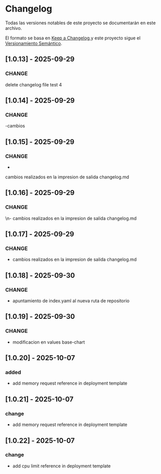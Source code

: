 # Changelog 

Todas las versiones notables de este proyecto se documentarán en este archivo.

El formato se basa en [Keep a Changelog](https://keepachangelog.com/es-ES/1.0.0/),y este proyecto sigue el [Versionamiento Semántico](https://semver.org/lang/es/).


## [1.0.13] - 2025-09-29

### CHANGE

 delete changelog file test 4

## [1.0.14] - 2025-09-29

### CHANGE

-cambios

## [1.0.15] - 2025-09-29

### CHANGE
- 
 cambios realizados en la impresion de salida changelog.md

## [1.0.16] - 2025-09-29

### CHANGE
\n- cambios realizados en la impresion de salida changelog.md

## [1.0.17] - 2025-09-29

### CHANGE

- cambios realizados en la impresion de salida changelog.md

## [1.0.18] - 2025-09-30

### CHANGE

- apuntamiento de index.yaml al nueva ruta de repositorio

## [1.0.19] - 2025-09-30

### CHANGE

- modificacion en values base-chart

## [1.0.20] - 2025-10-07

### added

- add memory request reference in deployment template

## [1.0.21] - 2025-10-07

### change

- add memory request reference in deployment template

## [1.0.22] - 2025-10-07

### change

- add cpu limit reference in deployment template

